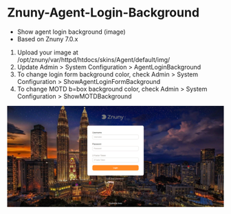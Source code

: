 # Znuny-Agent-Login-Background
- Show agent login background (image)
- Based on Znuny 7.0.x
 
1. Upload your image at /opt/znuny/var/httpd/htdocs/skins/Agent/default/img/
2. Update Admin > System Configuration > AgentLoginBackground
3. To change login form background color, check Admin > System Configuration > ShowAgentLoginFormBackground
4. To change MOTD b=box background color, check Admin > System Configuration > ShowMOTDBackground

![agent-login-bg](agent-login-bg.png)
